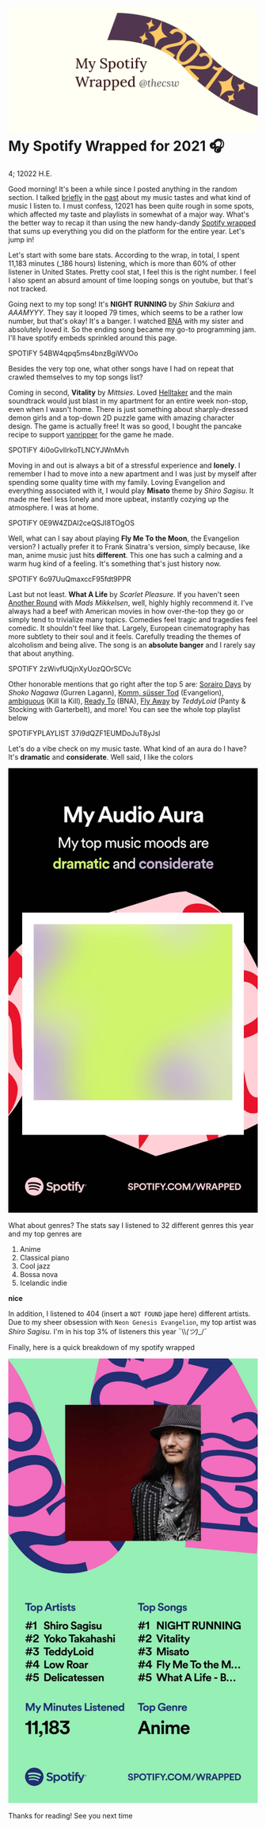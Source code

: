![preview](./preview.png)
My Spotify Wrapped for 2021 🎧
=============================

4; 12022 H.E.

Good morning! It\'s been a while since I posted anything in the random
section. I talked [briefly](https://sandyuraz.com/blogs/song_challenge/)
in the [past](https://sandyuraz.com/arts/) about my music tastes and
what kind of music I listen to. I must confess, 12021 has been quite
rough in some spots, which affected my taste and playlists in somewhat
of a major way. What\'s the better way to recap it than using the new
handy-dandy [Spotify wrapped](https://www.spotify.com/us/wrapped/) that
sums up everything you did on the platform for the entire year. Let\'s
jump in!

Let\'s start with some bare stats. According to the wrap, in total, I
spent 11,183 minutes (\_186 hours) listening, which is more than 60% of
other listener in United States. Pretty cool stat, I feel this is the
right number. I feel I also spent an absurd amount of time looping songs
on youtube, but that\'s not tracked.

Going next to my top song! It\'s **NIGHT RUNNING** by *Shin Sakiura* and
*AAAMYYY*. They say it looped 79 times, which seems to be a rather low
number, but that\'s okay! It\'s a banger. I watched
[BNA](https://en.wikipedia.org/wiki/BNA%3A_Brand_New_Animal) with my
sister and absolutely loved it. So the ending song became my go-to
programming jam. I\'ll have spotify embeds sprinkled around this page.

SPOTIFY 54BW4qpq5ms4bnzBgiWVOo

Besides the very top one, what other songs have I had on repeat that
crawled themselves to my top songs list?

Coming in second, **Vitality** by *Mittsies*. Loved
[Helltaker](https://store.steampowered.com/app/1289310/Helltaker/) and
the main soundtrack would just blast in my apartment for an entire week
non-stop, even when I wasn\'t home. There is just something about
sharply-dressed demon girls and a top-down 2D puzzle game with amazing
character design. The game is actually free! It was so good, I bought
the pancake recipe to support
[vanripper](https://twitter.com/vanripperart) for the game he made.

SPOTIFY 4i0oGvIIrkoTLNCYJWnMvh

Moving in and out is always a bit of a stressful experience and
**lonely**. I remember I had to move into a new apartment and I was just
by myself after spending some quality time with my family. Loving
Evangelion and everything associated with it, I would play **Misato**
theme by *Shiro Sagisu*. It made me feel less lonely and more upbeat,
instantly cozying up the atmosphere. I was at home.

SPOTIFY 0E9W4ZDAl2ceQSJI8TOgOS

Well, what can I say about playing **Fly Me To the Moon**, the
Evangelion version? I actually prefer it to Frank Sinatra\'s version,
simply because, like man, anime music just hits **different**. This one
has such a calming and a warm hug kind of a feeling. It\'s something
that\'s just history now.

SPOTIFY 6o97UuQmaxccF95fdt9PPR

Last but not least. **What A Life** by *Scarlet Pleasure*. If you
haven\'t seen [Another
Round](https://en.wikipedia.org/wiki/Another_Round_(film)) with *Mads
Mikkelsen*, well, highly highly recommend it. I\'ve always had a beef
with American movies in how over-the-top they go or simply tend to
trivialize many topics. Comedies feel tragic and tragedies feel comedic.
It shouldn\'t feel like that. Largely, European cinematography has more
subtlety to their soul and it feels. Carefully treading the themes of
alcoholism and being alive. The song is an **absolute banger** and I
rarely say that about anything.

SPOTIFY 2zWivfUQjnXyUozQOrSCVc

Other honorable mentions that go right after the top 5 are: [Sorairo
Days](https://open.spotify.com/track/4EkbGJChszyxhEP0bIwBSZ) by *Shoko
Nagawa* (Gurren Lagann), [Komm, süsser
Tod](https://open.spotify.com/track/0DI3WNmIyfi2GZLQwhYDQC)
(Evangelion),
[ambiguous](https://open.spotify.com/track/0oCP1Vu9LGVP88atKzOswC) (Kill
la Kill), [Ready
To](https://open.spotify.com/track/3eltl3hwhMakKmc2K7flgY) (BNA), [Fly
Away](https://open.spotify.com/track/7olMFQZhjN2EHf7ra2PjE7) by
*TeddyLoid* (Panty & Stocking with Garterbelt), and more! You can see
the whole top playlist below

SPOTIFYPLAYLIST 37i9dQZF1EUMDoJuT8yJsl

Let\'s do a vibe check on my music taste. What kind of an aura do I
have? It\'s **dramatic** and **considerate**. Well said, I like the
colors

![My Audio Aura](aura.png)

What about genres? The stats say I listened to 32 different genres this
year and my top genres are

1.  Anime
2.  Classical piano
3.  Cool jazz
4.  Bossa nova
5.  Icelandic indie

**nice**

In addition, I listened to 404 (insert a `NOT FOUND` jape here)
different artists. Due to my sheer obsession with
`Neon Genesis Evangelion`, my top artist was *Shiro Sagisu*. I\'m in his
top 3% of listeners this year ¯\\\\_(ツ)_\_/¯

Finally, here is a quick breakdown of my spotify wrapped

![Wrapped Overview](wrapped.png)

Thanks for reading! See you next time
